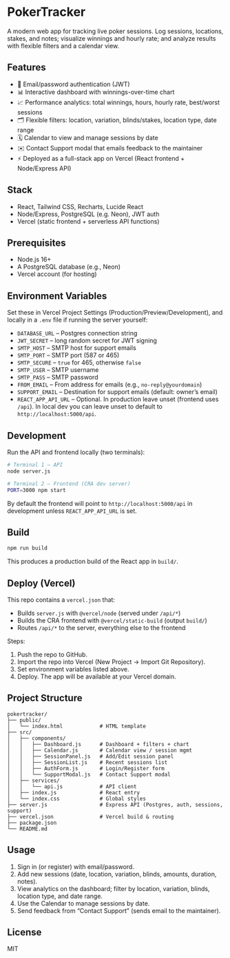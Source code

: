 # PokerTracker

A modern web app for tracking live poker sessions. Log sessions, locations, stakes, and notes; visualize winnings and hourly rate; and analyze results with flexible filters and a calendar view.

## Features

- 🔐 Email/password authentication (JWT)
- 📊 Interactive dashboard with winnings-over-time chart
- 📈 Performance analytics: total winnings, hours, hourly rate, best/worst sessions
- 🗂️ Flexible filters: location, variation, blinds/stakes, location type, date range
- 🗓️ Calendar to view and manage sessions by date
- ✉️ Contact Support modal that emails feedback to the maintainer
- ⚡ Deployed as a full-stack app on Vercel (React frontend + Node/Express API)

## Stack

- React, Tailwind CSS, Recharts, Lucide React
- Node/Express, PostgreSQL (e.g. Neon), JWT auth
- Vercel (static frontend + serverless API functions)

## Prerequisites

- Node.js 16+
- A PostgreSQL database (e.g., Neon)
- Vercel account (for hosting)

## Environment Variables

Set these in Vercel Project Settings (Production/Preview/Development), and locally in a `.env` file if running the server yourself:

- `DATABASE_URL` – Postgres connection string
- `JWT_SECRET` – long random secret for JWT signing
- `SMTP_HOST` – SMTP host for support emails
- `SMTP_PORT` – SMTP port (587 or 465)
- `SMTP_SECURE` – `true` for 465, otherwise `false`
- `SMTP_USER` – SMTP username
- `SMTP_PASS` – SMTP password
- `FROM_EMAIL` – From address for emails (e.g., `no-reply@yourdomain`)
- `SUPPORT_EMAIL` – Destination for support emails (default: owner’s email)
- `REACT_APP_API_URL` – Optional. In production leave unset (frontend uses `/api`). In local dev you can leave unset to default to `http://localhost:5000/api`.

## Development

Run the API and frontend locally (two terminals):

```bash
# Terminal 1 – API
node server.js

# Terminal 2 – Frontend (CRA dev server)
PORT=3000 npm start
```

By default the frontend will point to `http://localhost:5000/api` in development unless `REACT_APP_API_URL` is set.

## Build

```bash
npm run build
```
This produces a production build of the React app in `build/`.

## Deploy (Vercel)

This repo contains a `vercel.json` that:
- Builds `server.js` with `@vercel/node` (served under `/api/*`)
- Builds the CRA frontend with `@vercel/static-build` (output `build/`)
- Routes `/api/*` to the server, everything else to the frontend

Steps:
1. Push the repo to GitHub.
2. Import the repo into Vercel (New Project → Import Git Repository).
3. Set environment variables listed above.
4. Deploy. The app will be available at your Vercel domain.

## Project Structure

```
pokertracker/
├── public/
│   └── index.html            # HTML template
├── src/
│   ├── components/
│   │   ├── Dashboard.js      # Dashboard + filters + chart
│   │   ├── Calendar.js       # Calendar view / session mgmt
│   │   ├── SessionPanel.js   # Add/Edit session panel
│   │   ├── SessionList.js    # Recent sessions list
│   │   ├── AuthForm.js       # Login/Register form
│   │   └── SupportModal.js   # Contact Support modal
│   ├── services/
│   │   └── api.js            # API client
│   ├── index.js              # React entry
│   └── index.css             # Global styles
├── server.js                 # Express API (Postgres, auth, sessions, support)
├── vercel.json               # Vercel build & routing
├── package.json
└── README.md
```

## Usage

1. Sign in (or register) with email/password.
2. Add new sessions (date, location, variation, blinds, amounts, duration, notes).
3. View analytics on the dashboard; filter by location, variation, blinds, location type, and date range.
4. Use the Calendar to manage sessions by date.
5. Send feedback from “Contact Support” (sends email to the maintainer).

## License

MIT
